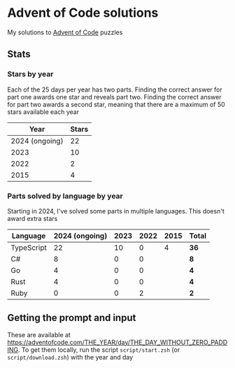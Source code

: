 # Advent of Code solutions

My solutions to [Advent of Code](https://adventofcode.com) puzzles

## Stats

### Stars by year

Each of the 25 days per year has two parts. Finding the correct answer for part
one awards one star and reveals part two. Finding the correct answer for part
two awards a second star, meaning that there are a maximum of 50 stars available
each year

| Year           | Stars |
| -------------- | ----- |
| 2024 (ongoing) | 22    |
| 2023           | 10    |
| 2022           | 2     |
| 2015           | 4     |

### Parts solved by language by year

Starting in 2024, I've solved some parts in multiple languages. This doesn't
award extra stars

| Language   | 2024 (ongoing) | 2023 | 2022 | 2015 | Total  |
| ---------- | -------------- | ---- | ---- | ---- | ------ |
| TypeScript | 22             | 10   | 0    | 4    | **36** |
| C#         | 8              | 0    | 0    |      | **8**  |
| Go         | 4              | 0    | 0    |      | **4**  |
| Rust       | 4              | 0    | 0    |      | **4**  |
| Ruby       | 0              | 0    | 2    |      | **2**  |

## Getting the prompt and input

These are available at
<https://adventofcode.com/THE_YEAR/day/THE_DAY_WITHOUT_ZERO_PADDING>. To get
them locally, run the script `script/start.zsh` (or `script/download.zsh`) with
the year and day
